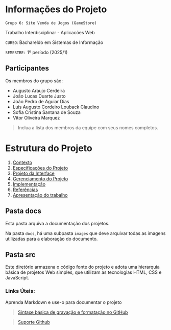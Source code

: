 # Informações do Projeto
`Grupo 6: Site Venda de Jogos (GameStore)`  

Trabalho Interdisciplinar - Aplicacões Web

`CURSO`: Bachareldo em Sistemas de Informação

`SEMESTRE:` 1º período (2025/1)

## Participantes

Os membros do grupo são: 
- Augusto Araujo Cerdeira
- João Lucas Duarte Justo
- João Pedro de Aguiar Dias
- Luis Augusto Cordeiro Louback Claudino
- Sofia Cristina Santana de Souza
- Vitor Oliveira Marquez

> Inclua a lista dos membros da equipe com seus nomes completos.

# Estrutura do Projeto

1. [Contexto](./docs/1-Contexto.md)
2. [Especificações do Projeto](./docs/2-Especificação.md)
3. [Projeto da Interface](./docs/3-Interface.md)
4. [Gerenciamento do Projeto](./docs/4-Gerenciamento-Projeto.md)
5. [Implementação](./docs/5-Implementação.md)
6. [Referências](./docs/6-Referências.md)
7. [Apresentação do trabalho](./docs/apresentacao/README.md) 



## Pasta docs

Esta pasta arquiva a documentação dos projetos.


Na pasta `docs`, há uma subpasta `images` que deve arquivar todas as
imagens utilizadas para a elaboração do documento.


## Pasta src

Este diretório armazena o código fonte do projeto e adota uma hierarquia
básica de projetos Web simples, que utilizam as tecnologias HTML, CSS e
JavaScript.

### Links Úteis:

Aprenda Markdown e use-o para documentar o projeto  

> [Sintaxe básica de gravação e formatação no GitHub](https://guides.github.com/features/mastering-markdown/)

> [Suporte Github](https://help.github.com/pt/github/writing-on-github/getting-started-with-writing-and-formatting-on-github)
